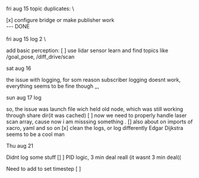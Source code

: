 fri aug 15
topic duplicates: \

[x] configure bridge or make publisher work \
--- DONE \
\
fri aug 15 log 2 \

add basic perception: [ ] use lidar sensor
    learn and find topics like /goal_pose, /diff_drive/scan

sat aug 16

the issue with logging, for som reason subscriber logging doesnt work, everything seems to be fine though ,,,

sun aug 17 log 

so, the issue was launch file wich held old node, which was still working through share dir(it was cached)
[ ] now we need to properly handle laser scan array, cause now i am misssing something .
[] also about on imports of xacro, yaml and so on
[x] clean the logs, or log differently
Edgar Dijkstra seems to be a cool man

Thu aug 21 

Didnt log some stuff
[] ] PID logic, 3 min deal reall (it wasnt 3 min deal((

Need to add to set timestep [ ]

